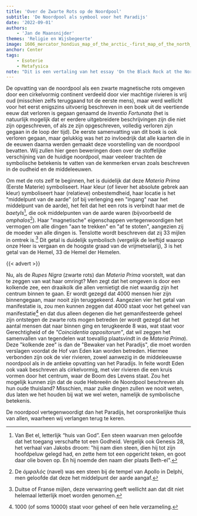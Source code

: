 ```yaml
---
title: 'Over de Zwarte Rots op de Noordpool'
subtitle: 'De Noordpool als symbool voor het Paradijs'
date: '2022-09-01'
authors:
    - 'Jan de Maansnijder'
themes: 'Religie en Wijsbegeerte'
image: 1606_mercator_hondius_map_of_the_arctic_-first_map_of_the_north_pole-_-_geographicus_-_northpole-mercator-1606.jpg
anchor: Center
tags:
    - Esoterie
    - Metafysica
note: "Dit is een vertaling van het essay 'On the Black Rock at the North Pole', het origineel is [hier](https://esoterictraditionalism.wordpress.com/2020/08/28/on-the-black-rock-at-the-north-pole/) te lezen."
---
```


De opvatting van de noordpool als een zwarte magnetische rots omgeven door een cirkelvormig continent verdeeld door vier machtige rivieren is vrij oud (misschien zelfs teruggaand tot de eerste mens), maar werd wellicht voor het eerst enigszins uitvoerig beschreven in een boek uit de veertiende eeuw dat verloren is gegaan genaamd de *Inventio Fortunata* (het is natuurlijk mogelijk dat er eerdere uitgebreidere beschrijvingen zijn die niet zijn opgeschreven, of als ze zijn opgeschreven, volledig verloren zijn gegaan in de loop der tijd). De eerste samenvatting van dit boek is ook verloren gegaan, maar gelukkig was het zo invloedrijk dat alle kaarten die in de eeuwen daarna werden gemaakt deze voorstelling van de noordpool bevatten. Wij zullen hier geen beweringen doen over de stoffelijke verschijning van de huidige noordpool, maar veeleer trachten de symbolische betekenis te vatten van de kenmerken ervan zoals beschreven in de oudheid en de middeleeuwen.

Om met de rots zelf te beginnen, het is duidelijk dat deze *Materia Prima* (Eerste Materie) symboliseert. Haar kleur (of liever het absolute gebrek aan kleur) symboliseert haar (relatieve) onbestemdheid, haar locatie is het "middelpunt van de aarde" (of bij verlenging een "ingang" naar het middelpunt van de aarde), het feit dat het een rots is verbindt haar met de *baetyls*[^1], die ook middelpunten van de aarde waren (bijvoorbeeld de *omphalos*[^2]). Haar "magnetische" eigenschappen vertegenwoordigen het vermogen om alle dingen "aan te trekken" en "af te stoten", aangezien zij de moeder van alle dingen is. Tenslotte wordt beschreven dat zij 33 mijlen in omtrek is.[^3] Dit getal is duidelijk symbolisch (vergelijk de leeftijd waarop onze Heer is vergaan en de hoogste graad van de vrijmetselarij), 3 is het getal van de Hemel, 33 de Hemel der Hemelen.

{{< advert >}}

Nu, als de *Rupes Nigra* (zwarte rots) dan *Materia Prima* voorstelt, wat dan te zeggen van wat haar omringt? Men zegt dat het omgeven is door een kolkende zee, een draaikolk die allen vernietigt die niet waardig zijn het centrum binnen te gaan. Er wordt gezegd dat 4000 mensen hier zijn binnengegaan, maar nooit zijn teruggekeerd. Aangezien vier het getal van manifestatie is, zou men kunnen zeggen dat 4000 staat voor het geheel van manifestatie[^4] en dat dus alleen degenen die het gemanifesteerde geheel zijn ontstegen de zwarte rots mogen betreden (er wordt gezegd dat het aantal mensen dat naar binnen ging en terugkeerde 8 was, wat staat voor Gerechtigheid of de *"Coincidentia oppositorum"*, dat wil zeggen het samenvallen van tegendelen wat toevallig plaatsvindt in de *Materia Prima*). Deze "kolkende zee" is dan de "Bewaker van het Paradijs", die moet worden verslagen voordat de Hof van Eden kan worden betreden. Hiermee verbonden zijn ook de vier rivieren, zowel aanwezig in de middeleeuwse noordpool als in de antieke opvatting van het Paradijs. In feite wordt Eden ook vaak beschreven als cirkelvormig, met vier rivieren die een kruis vormen door het centrum, waar de Boom des Levens staat. Zou het mogelijk kunnen zijn dat de oude Hebreeën de Noordpool beschreven als hun oude thuisland? Misschien, maar zulke dingen zullen we nooit weten, dus laten we het houden bij wat we wel weten, namelijk de symbolische betekenis.

De noordpool vertegenwoordigt dan het Paradijs, het oorspronkelijke thuis van allen, waarheen wij verlangen terug te keren.

[^1]: Van Bet el, letterlijk “huis van God”. Een steen waarvan men geloofde dat het toegang verschafte tot een Godheid. Vergelijk ook Genesis 28, het verhaal van Jakobs droom: "hij nam dien steen, dien hij tot zijn hoofdpeluw gelegd had, en zette hem tot een opgericht teken, en goot daar olie boven op. En hij noemde den naam dier plaats Beth-el".
[^2]: De *ὀμφαλός* (navel) was een steen bij de tempel van Apollo in Delphi, men geloofde dat deze het middelpunt der aarde aangaf.
[^3]: Duitse of Franse mijlen, deze verwarring geeft wellicht aan dat dit niet helemaal letterlijk moet worden genomen.
[^4]: 1000 (of soms 10000) staat voor geheel of een hele verzameling.
